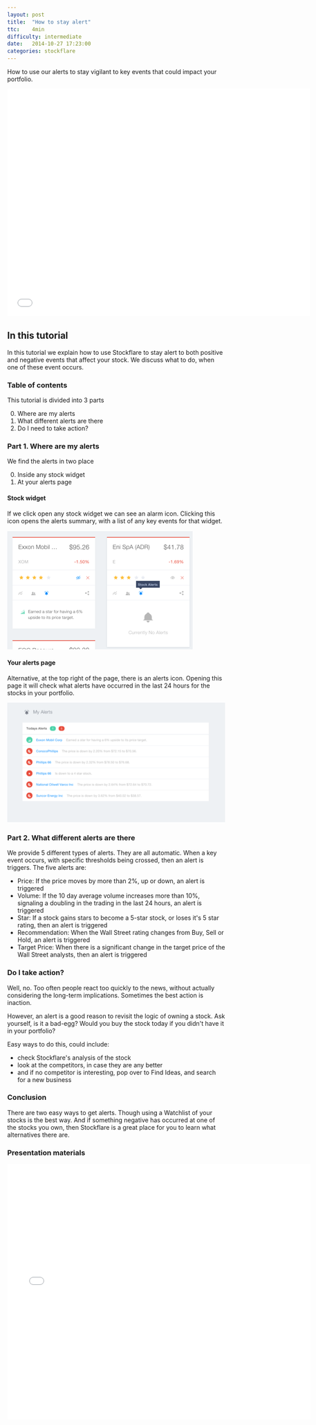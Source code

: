 ```yaml
---
layout: post
title:  "How to stay alert"
ttc:    4min
difficulty: intermediate
date:   2014-10-27 17:23:00
categories: stockflare
---
```

How to use our alerts to stay vigilant to key events that could impact your portfolio. 

<iframe width="700" height="525" src="//www.youtube.com/embed/LicEDKxnwQc" frameborder="0" allowfullscreen></iframe>

## In this tutorial

In this tutorial we explain how to use Stockflare to stay alert to both positive and negative events that affect your stock. We discuss what to do, when one of these event occurs.

### Table of contents

This tutorial is divided into 3 parts

0. Where are my alerts
0. What different alerts are there
0. Do I need to take action?
 
### Part 1. Where are my alerts

We find the alerts in two place

0. Inside any stock widget
0. At your alerts page

#### Stock widget

If we click open any stock widget we can see an alarm icon. Clicking this icon opens the alerts summary, with a list of any key events for that widget. 

![Alerts in widgets](/images/widget-alerts.png)

#### Your alerts page

Alternative, at the top right of the page, there is an alerts icon. Opening this page it will check what alerts have occurred in the last 24 hours for the stocks in your portfolio.

![Alerts page](/images/my-alerts.png)

### Part 2. What different alerts are there

We provide 5 different types of alerts. They are all automatic. When a key event occurs, with specific thresholds being crossed, then an alert is triggers. The five alerts are:

* Price: If the price moves by more than 2%, up or down, an alert is triggered
* Volume: If the 10 day average volume increases more than 10%, signaling a doubling in the trading in the last 24 hours, an alert is triggered
* Star: If a stock gains stars to become a 5-star stock, or loses it's 5 star rating, then an alert is triggered
* Recommendation: When the Wall Street rating changes from Buy, Sell or Hold, an alert is triggered
* Target Price: When there is a significant change in the target price of the Wall Street analysts, then an alert is triggered

### Do I take action?

Well, no. Too often people react too quickly to the news, without actually considering the long-term implications. Sometimes the best action is inaction.

However, an alert is a good reason to revisit the logic of owning a stock. Ask yourself, is it a bad-egg? Would you buy the stock today if you didn't have it in your portfolio?

Easy ways to do this, could include:

* check Stockflare's analysis of the stock
* look at the competitors, in case they are any better
* and if no competitor is interesting, pop over to Find Ideas, and search for a new business
 
### Conclusion

There are two easy ways to get alerts. Though using a Watchlist of your stocks is the best way. And if something negative has occurred at one of the stocks you own, then Stockflare is a great place for you to learn what alternatives there are.

### Presentation materials

<iframe src="//www.slideshare.net/slideshow/embed_code/41128646" width="702" height="590" frameborder="0" marginwidth="0" marginheight="0" scrolling="no"></iframe>
